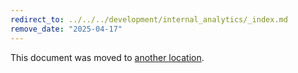 ```yaml
---
redirect_to: ../../../development/internal_analytics/_index.md
remove_date: "2025-04-17"
---
```


<!-- markdownlint-disable -->
<!-- vale off -->

This document was moved to [another location](../../../development/internal_analytics/_index.md).

<!-- This redirect file can be deleted after <2025-04-17>. -->
<!-- Redirects that point to other docs in the same project expire in three months. -->
<!-- Redirects that point to docs in a different project or site (for example, link is not relative and starts with `https:`) expire in one year. -->
<!-- Before deletion, see: https://docs.gitlab.com/ee/development/documentation/redirects.html -->
